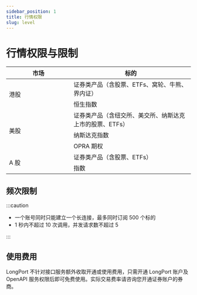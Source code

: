 ```yaml
---
sidebar_position: 1
title: 行情权限
slug: level
---
```


# 行情权限与限制

<table>
    <thead>
      <tr>
          <th width="160">市场</th>
          <th>标的</th>
      </tr>
    </thead>
    <tr>
        <td width="160" rowspan="2">港股</td>
        <td>证券类产品（含股票、ETFs、窝轮、牛熊、界内证）</td>
    </tr>
    <tr>
        <td>恒生指数</td>
    </tr>
    <tr>
        <td rowspan="3">美股</td>
        <td>证券类产品（含纽交所、美交所、纳斯达克上市的股票、ETFs）</td>
    </tr>
    <tr>
        <td>纳斯达克指数</td>
    </tr>
    <tr>
        <td>OPRA 期权</td>
    </tr>
    <tr>
        <td rowspan="2">A 股</td>
        <td>证券类产品（含股票、ETFs）</td>
    </tr>
    <tr>
        <td>指数</td>
    </tr>
</table>

## 频次限制

:::caution

- 一个账号同时只能建立一个长连接，最多同时订阅 500 个标的
- 1 秒内不超过 10 次调用，并发请求数不超过 5

:::

## 使用费用

LongPort 不针对接口服务额外收取开通或使用费用，只需开通 LongPort 账户及 OpenAPI 服务权限后即可免费使用。实际交易费率请咨询您开通证券账户的券商。
